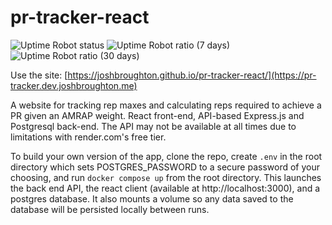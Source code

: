 # pr-tracker-react

![Uptime Robot status](https://img.shields.io/uptimerobot/status/:m795401477-243babb8a2eda3bfd5ce5511)
![Uptime Robot ratio (7 days)](https://img.shields.io/uptimerobot/ratio/7/:m795401477-243babb8a2eda3bfd5ce5511)
![Uptime Robot ratio (30 days)](https://img.shields.io/uptimerobot/ratio/:m795401477-243babb8a2eda3bfd5ce5511)


Use the site: [https://joshbroughton.github.io/pr-tracker-react/](https://pr-tracker.dev.joshbroughton.me)

A website for tracking rep maxes and calculating reps required to achieve a PR given an AMRAP weight.
React front-end, API-based Express.js and Postgresql back-end. The API may not be available at all times due to
limitations with render.com's free tier.

To build your own version of the app, clone the repo, create `.env` in the root directory which sets POSTGRES_PASSWORD to a secure password of your choosing, and run `docker compose up` from the root directory. This launches
the back end API, the react client (available at http://localhost:3000), and a postgres database. It also mounts a volume so any data saved to the database will be persisted locally between runs.
